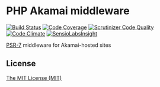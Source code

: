 # PHP Akamai middleware

[![Build Status](https://api.travis-ci.org/rhdc/php-akamai-middleware.svg?branch=master)](https://travis-ci.org/rhdc/php-akamai-middleware)
[![Code Coverage](https://scrutinizer-ci.com/g/rhdc/php-akamai-middleware/badges/coverage.png?b=master)](https://scrutinizer-ci.com/g/rhdc/php-akamai-middleware/?branch=master)
[![Scrutinizer Code Quality](https://scrutinizer-ci.com/g/rhdc/php-akamai-middleware/badges/quality-score.png?b=master)](https://scrutinizer-ci.com/g/rhdc/php-akamai-middleware/?branch=master)
[![Code Climate](https://codeclimate.com/github/rhdc/php-akamai-middleware/badges/gpa.svg)](https://codeclimate.com/github/rhdc/php-akamai-middleware)
[![SensioLabsInsight](https://insight.sensiolabs.com/projects/1055b73f-5f20-49d4-ac56-76ee356cf9f3/mini.png)](https://insight.sensiolabs.com/projects/1055b73f-5f20-49d4-ac56-76ee356cf9f3)

[PSR-7](http://www.php-fig.org/psr/psr-7/) middleware for Akamai-hosted sites

## License

[The MIT License (MIT)](LICENSE)
